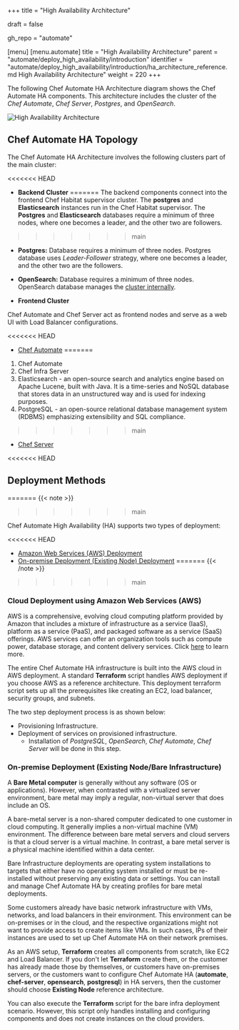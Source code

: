 +++
title = "High Availability Architecture"

draft = false

gh_repo = "automate"

[menu]
  [menu.automate]
    title = "High Availability Architecture"
    parent = "automate/deploy_high_availability/introduction"
    identifier = "automate/deploy_high_availability/introduction/ha_architecture_reference.md High Availability Architecture"
    weight = 220
+++

The following Chef Automate HA Architecture diagram shows the Chef Automate HA components. This architecture includes the cluster of the _Chef Automate_, _Chef Server_, _Postgres_, and _OpenSearch_.

![High Availability Architecture](/images/automate/ha_architecture.png)

## Chef Automate HA Topology

The Chef Automate HA Architecture involves the following clusters part of the main cluster:

<<<<<<< HEAD
- **Backend Cluster**
=======
The backend components connect into the frontend Chef Habitat supervisor cluster. The **postgres** and **Elasticsearch** instances run in the Chef Habitat supervisor. The **Postgres** and **Elasticsearch** databases require a minimum of three nodes, where one becomes a leader, and the other two are followers.
>>>>>>> main

- **Postgres:** Database requires a minimum of three nodes. Postgres database uses *Leader-Follower* strategy, where one becomes a leader, and the other two are the followers.

- **OpenSearch:** Database requires a minimum of three nodes. OpenSearch database manages the [cluster internally](https://opensearch.org/docs/latest/opensearch/cluster/).

- **Frontend Cluster**

Chef Automate and Chef Server act as frontend nodes and serve as a web UI with Load Balancer configurations.

<<<<<<< HEAD
- [Chef Automate](https://docs.chef.io/automate/)
=======
1. Chef Automate
2. Chef Infra Server
3. Elasticsearch - an open-source search and analytics engine based on Apache Lucene, built with Java. It is a time-series and NoSQL database that stores data in an unstructured way and is used for indexing purposes.
4. PostgreSQL - an open-source relational database management system (RDBMS) emphasizing extensibility and SQL compliance.
>>>>>>> main

- [Chef Server](https://docs.chef.io/server/)

<<<<<<< HEAD
## Deployment Methods
=======
{{< note >}}
>>>>>>> main

Chef Automate High Availability (HA) supports two types of deployment:

<<<<<<< HEAD
- [Amazon Web Services (AWS) Deployment](/automate/ha_auto_install)
- [On-premise Deployment (Existing Node) Deployment](/automate/ha_deploy_bareinfra)
=======
{{< /note >}}
>>>>>>> main

### Cloud Deployment using Amazon Web Services (AWS)

AWS is a comprehensive, evolving cloud computing platform provided by Amazon that includes a mixture of infrastructure as a service (IaaS), platform as a service (PaaS), and packaged software as a service (SaaS) offerings. AWS services can offer an organization tools such as compute power, database storage, and content delivery services. Click [here](https://aws.amazon.com/what-is-cloud-computing/) to learn more.

The entire Chef Automate HA infrastructure is built into the AWS cloud in AWS deployment. A standard **Terraform** script handles AWS deployment if you choose AWS as a reference architecture. This deployment terraform script sets up all the prerequisites like creating an EC2, load balancer, security groups, and subnets.

The two step deployment process is as shown below:

- Provisioning Infrastructure.
- Deployment of services on provisioned infrastructure.
  - Installation of *PostgreSQL*, *OpenSearch*, *Chef Automate*, *Chef Server* will be done in this step.

### On-premise Deployment (Existing Node/Bare Infrastructure)

A **Bare Metal computer** is generally without any software (OS or applications). However, when contrasted with a virtualized server environment, bare metal may imply a regular, non-virtual server that does include an OS.

A bare-metal server is a non-shared computer dedicated to one customer in cloud computing. It generally implies a non-virtual machine (VM) environment. The difference between bare metal servers and cloud servers is that a cloud server is a virtual machine. In contrast, a bare metal server is a physical machine identified within a data center.

Bare Infrastructure deployments are operating system installations to targets that either have no operating system installed or must be re-installed without preserving any existing data or settings. You can install and manage Chef Automate HA by creating profiles for bare metal deployments.

Some customers already have basic network infrastructure with VMs, networks, and load balancers in their environment. This environment can be on-premises or in the cloud, and the respective organizations might not want to provide access to create items like VMs. In such cases, IPs of their instances are used to set up Chef Automate HA on their network premises.

As an AWS setup, **Terraform** creates all components from scratch, like EC2 and Load Balancer. If you don't let **Terraform** create them, or the customer has already made those by themselves, or customers have on-premises servers, or the customers want to configure Chef Automate HA (**automate**, **chef-server**, **opensearch**, **postgresql**) in HA servers, then the customer should choose **Existing Node** reference architecture.

You can also execute the **Terraform** script for the bare infra deployment scenario. However, this script only handles installing and configuring components and does not create instances on the cloud providers.
